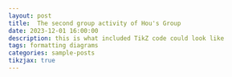 ```yaml
---
layout: post
title:  The second group activity of Hou's Group
date: 2023-12-01 16:00:00
description: this is what included TikZ code could look like
tags: formatting diagrams
categories: sample-posts
tikzjax: true
---
```

